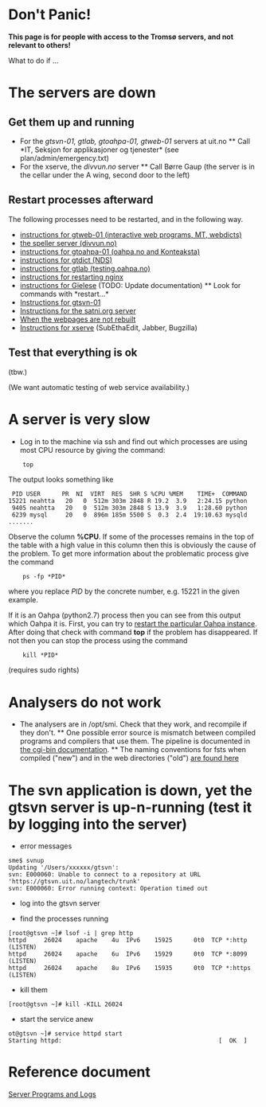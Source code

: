 # Don't Panic!

**This page is for people with access to the Tromsø servers, and not relevant to others!**

What to do if ...

# The servers are down

## Get them up and running

- For the _gtsvn-01, gtlab, gtoahpa-01, gtweb-01_ servers at uit.no \** Call *IT, Seksjon for applikasjoner og tjenester\* (see plan/admin/emergency.txt)
- For the xserve, the _divvun.no_ server
  \*\* Call Børre Gaup (the server is in the cellar under the A wing, second door to the left)

## Restart processes afterward

The following processes need to be restarted, and in the following way.

- [instructions for gtweb-01 (interactive web programs, MT, webdicts)](/ped/common/httpdserversgtweb.html)
- [the speller server (divvun.no)](SpellerServer.html)
- [instructions for gtoahpa-01 (oahpa.no and Konteaksta)](/ped/common/httpdserver.html)
- [instructions for gtdict (NDS)](/ped/common/httpdserversgtdict.html)
- [instructions for gtlab (testing.oahpa.no)](/ped/common/GtlabRestart.html)
- [instructions for restarting nginx](/ped/common/RestartingNginx.html)
- [instructions for Gïelese](../apps/gielese/GieleseRestarting.html) (TODO: Update documentation) \** Look for commands with *restart...\*
- [Instructions for gtsvn-01](gtsvn.html)
- [Instructions for the satni.org server](satniorg.html)
- [When the webpages are not rebuilt](SiteBuildProblems.html)
- [Instructions for xserve](xserve.html) (SubEthaEdit, Jabber, Bugzilla)

## Test that everything is ok

(tbw.)

(We want automatic testing of web service availability.)

# A server is very slow

- Log in to the machine via ssh and find out which processes are using most CPU resource by giving the command:

```sh
    top
```

The output looks something like

```
 PID USER      PR  NI  VIRT  RES  SHR S %CPU %MEM    TIME+  COMMAND
15221 neahtta   20   0  512m 303m 2848 R 19.2  3.9   2:24.15 python
 9405 neahtta   20   0  512m 303m 2848 S 13.9  3.9   1:28.60 python
 6239 mysql     20   0  896m 185m 5500 S  0.3  2.4  19:10.63 mysqld
.......
```

Observe the column **%CPU**. If some of the processes remains in the top of the table with a high value in this column then this is obviously the cause of the problem. To get more information about the problematic process give the command

```
    ps -fp *PID*
```

where you replace _PID_ by the concrete number, e.g. 15221 in the given example.

If it is an Oahpa (python2.7) process then you can see from this output which Oahpa it is. First, you can try to [restart the particular Oahpa instance](http://giellatekno.uit.no/ped/common/httpdserver.html). After doing that check with command **top** if the problem has disappeared. If not then you can stop the process using the command

```
    kill *PID*
```

(requires sudo rights)

# Analysers do not work

- The analysers are in /opt/smi. Check that they work, and recompile if they don't.
  ** One possible error source is mismatch between compiled programs and compilers that
  use them. The pipeline is documented in [the cgi-bin documentation](docu-cgi-bin.html).
  ** The naming conventions for fsts when compiled ("new") and in the web directories ("old") [are found here](infraremake/FstNamesInOldAndNewInfra.html)

# The svn application is down, yet the gtsvn server is up-n-running (test it by logging into the server)

- error messages

```
sme$ svnup
Updating '/Users/xxxxxx/gtsvn':
svn: E000060: Unable to connect to a repository at URL 'https://gtsvn.uit.no/langtech/trunk'
svn: E000060: Error running context: Operation timed out
```

- log into the gtsvn server

- find the processes running

```
[root@gtsvn ~]# lsof -i | grep http
httpd     26024    apache    4u  IPv6    15925      0t0  TCP *:http (LISTEN)
httpd     26024    apache    6u  IPv6    15929      0t0  TCP *:8099 (LISTEN)
httpd     26024    apache    8u  IPv6    15935      0t0  TCP *:https (LISTEN)
```

- kill them

```
[root@gtsvn ~]# kill -KILL 26024
```

- start the service anew

```
ot@gtsvn ~]# service httpd start
Starting httpd:                                            [  OK  ]
```

# Reference document

[Server Programs and Logs](ServerProgramsAndLogs.html)
